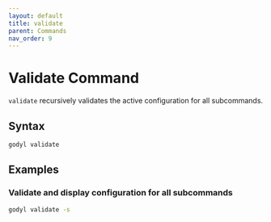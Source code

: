 ```yaml
---
layout: default
title: validate
parent: Commands
nav_order: 9
---
```


# Validate Command

`validate` recursively validates the active configuration for all subcommands.

## Syntax

```sh
godyl validate
```

## Examples

### Validate and display configuration for all subcommands

```sh
godyl validate -s
```
